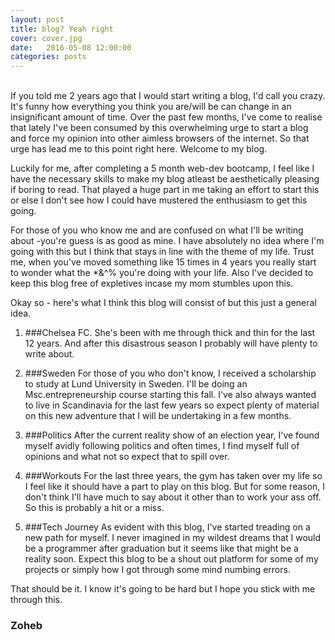 ```yaml
---
layout: post
title: blog? Yeah right
cover: cover.jpg
date:   2016-05-08 12:00:00
categories: posts
---
```

<br/>
If you told me 2 years ago that I would start writing a blog, I'd call you crazy. It's funny how everything you think you are/will be can change in an insignificant amount of time. Over the past few months, I've come to realise that lately I've been consumed by this overwhelming urge to start a blog and force my opinion into other aimless browsers of the internet. So that urge has lead me to this point right here. Welcome to my blog.

Luckily for me, after completing a 5 month web-dev bootcamp, I feel like I have the necessary skills to make my blog atleast be aesthetically pleasing if boring to read. That played a huge part in me taking an effort to start this or else I don't see how I could have mustered the enthusiasm to get this going.  

For those of you who know me and are confused on what I'll be writing about -you're guess is as good as mine. I have absolutely no idea where I'm going with this but I think that stays in line with the theme of my life. Trust me, when you've moved something like 15 times in 4 years you really start to wonder what the *&^% you're doing with your life. Also I've decided to keep this blog free of expletives incase my mom stumbles upon this. 

Okay so - here's what I think this blog will consist of but this just a general idea. 

1. ###Chelsea FC.
She's been with me through thick and thin for the last 12 years. And after this disastrous season I probably will have plenty to write about. 

2. ###Sweden
For those of you who don't know, I received a scholarship to study at Lund University in Sweden. I'll be doing an Msc.entrepreneurship course starting this fall. I've also always wanted to live in Scandinavia for the last few years so expect plenty of material on this new adventure that I will be undertaking in a few months.

3. ###Politics
After the current reality show of an election year, I've found myself avidly following politics and often times, I find myself full of opinions and what not so expect that to spill over.

4. ###Workouts 
For the last three years, the gym has taken over my life so I feel like it should have a part to play on this blog. But for some reason, I don't think I'll have much to say about it other than to work your ass off. So this is probably a hit or a miss.

5. ###Tech Journey
As evident with this blog, I've started treading on a new path for myself. I never imagined in my wildest dreams that I would be a programmer after graduation but it seems like that might be a reality soon. Expect this blog to be a shout out platform for some of my projects or simply how I got through some mind numbing errors.

That should be it. I know it's going to be hard but I hope you stick with me through this.

### Zoheb


